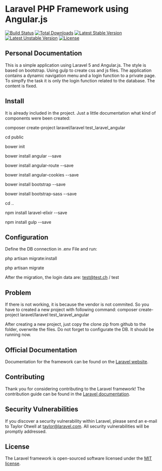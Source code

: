 # Laravel PHP Framework using Angular.js

[![Build Status](https://travis-ci.org/laravel/framework.svg)](https://travis-ci.org/laravel/framework)
[![Total Downloads](https://poser.pugx.org/laravel/framework/d/total.svg)](https://packagist.org/packages/laravel/framework)
[![Latest Stable Version](https://poser.pugx.org/laravel/framework/v/stable.svg)](https://packagist.org/packages/laravel/framework)
[![Latest Unstable Version](https://poser.pugx.org/laravel/framework/v/unstable.svg)](https://packagist.org/packages/laravel/framework)
[![License](https://poser.pugx.org/laravel/framework/license.svg)](https://packagist.org/packages/laravel/framework)

## Personal Documentation

This is a simple application using Laravel 5 and Angular.js. The style is based on bootstrap. Using gulp to create css and js files. The application contains a dynamic navigation menu and a login function to a private page. To simplfy the task it is only the login function related to the database. The content is fixed.


## Install

It is already included in the project. Just a little documentation what kind of components were been created:

composer create-project laravel/laravel test_laravel_angular

cd public

bower init

bower install angular --save

bower install angular-route --save

bower install angular-cookies --save

bower install bootstrap --save

bower install bootstrap-sass --save

cd ..

npm install laravel-elixir --save

npm install gulp --save

## Configuration

Define the DB connection in .env File and run:

php artisan migrate:install

php artisan migrate

After the migration, the login data are: test@test.ch / test

## Problem

If there is not working, it is because the vendor is not commited. So you have to created a new project with following command: composer create-project laravel/laravel test_laravel_angular

After creating a new project, just copy the clone zip from github to the folder, overwrite the files. Do not forget to configurate the DB. It should be running now.

## Official Documentation

Documentation for the framework can be found on the [Laravel website](http://laravel.com/docs).

## Contributing

Thank you for considering contributing to the Laravel framework! The contribution guide can be found in the [Laravel documentation](http://laravel.com/docs/contributions).

## Security Vulnerabilities

If you discover a security vulnerability within Laravel, please send an e-mail to Taylor Otwell at taylor@laravel.com. All security vulnerabilities will be promptly addressed.

## License

The Laravel framework is open-sourced software licensed under the [MIT license](http://opensource.org/licenses/MIT).
